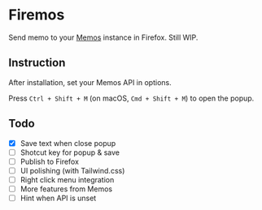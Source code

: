 # Firemos

Send memo to your [Memos](https://usememos.com) instance in Firefox. Still WIP.

## Instruction

After installation, set your Memos API in options.

Press `Ctrl + Shift + M` (on macOS, `Cmd + Shift + M`) to open the popup.

## Todo

- [x] Save text when close popup
- [ ] Shotcut key for popup & save
- [ ] Publish to Firefox
- [ ] UI polishing (with Tailwind.css)
- [ ] Right click menu integration
- [ ] More features from Memos
- [ ] Hint when API is unset
